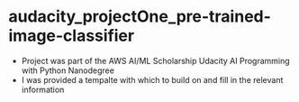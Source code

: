 # audacity_projectOne_pre-trained-image-classifier

- Project was part of the AWS AI/ML Scholarship Udacity AI Programming with Python Nanodegree
- I was provided a tempalte with which to build on and fill in the relevant information
